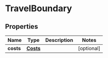 
# TravelBoundary

## Properties
Name | Type | Description | Notes
------------ | ------------- | ------------- | -------------
**costs** | [**Costs**](Costs.md) |  |  [optional]



